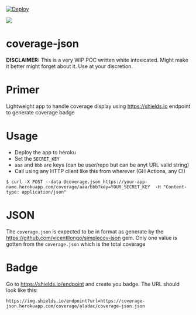 [![Deploy](https://www.herokucdn.com/deploy/button.svg)](https://heroku.com/deploy)

![](https://img.shields.io/endpoint?url=https://coverage-json.herokuapp.com/coverage/aladac/coverage-json.json)

# coverage-json

**DISCLAIMER:** This is a very WIP POC written white intoxicated. Might make it better might forget about it. Use at your discretion.

# Primer
Lightweight app to handle coverage display using https://shields.io endpoint to generate coverage badge

# Usage
- Deploy the app to heroku
- Set the `SECRET_KEY`
- `aaa` and `bbb` are keys (can be user/repo but can be anyt URL valid string)
- Call using any HTTP client like this from wherever (GH Actions, any CI)

```shell
$ curl -X POST --data @coverage.json https://your-app-name.herokuapp.com/coverage/aaa/bbb?key=YOUR_SECRET_KEY  -H "Content-type: application/json"
```

# JSON
The `coverage.json` is expected to be in format as generate by the https://github.com/vicentllongo/simplecov-json gem.
Only one value is gotten from the `coverage.json` which is the total coverage

# Badge
Go to https://shields.io/endpoint and create you badge. The URL should look like this:

```
https://img.shields.io/endpoint?url=https://coverage-json.herokuapp.com/coverage/aladac/coverage-json.json
```
